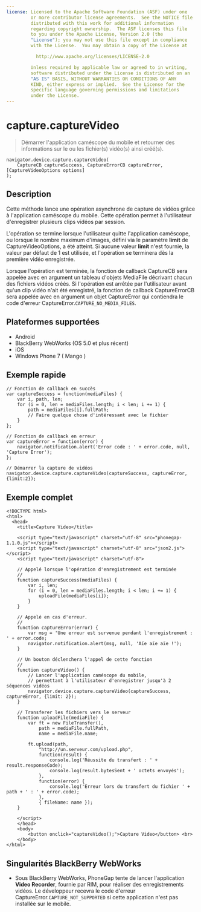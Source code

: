 ```yaml
---
license: Licensed to the Apache Software Foundation (ASF) under one
         or more contributor license agreements.  See the NOTICE file
         distributed with this work for additional information
         regarding copyright ownership.  The ASF licenses this file
         to you under the Apache License, Version 2.0 (the
         "License"); you may not use this file except in compliance
         with the License.  You may obtain a copy of the License at

           http://www.apache.org/licenses/LICENSE-2.0

         Unless required by applicable law or agreed to in writing,
         software distributed under the License is distributed on an
         "AS IS" BASIS, WITHOUT WARRANTIES OR CONDITIONS OF ANY
         KIND, either express or implied.  See the License for the
         specific language governing permissions and limitations
         under the License.
---
```


capture.captureVideo
====================

> Démarrer l'application caméscope du mobile et retourner des informations sur le ou les fichier(s) vidéo(s) ainsi créé(s).

    navigator.device.capture.captureVideo( 
	    CaptureCB captureSuccess, CaptureErrorCB captureError, [CaptureVideoOptions options]
	);

Description
-----------

Cette méthode lance une opération asynchrone de capture de vidéos grâce à l'application caméscope du mobile.  Cette opération permet à l'utilisateur d'enregistrer plusieurs clips vidéos par session.

L'opération se termine lorsque l'utilisateur quitte l'application caméscope, ou lorsque le nombre maximum d'images, défini via le paramètre __limit__ de CaptureVideoOptions, a été atteint.  Si aucune valeur __limit__ n'est fournie, la valeur par défaut de 1 est utilisée, et l'opération se terminera dès la première vidéo enregistrée.

Lorsque l'opération est terminée, la fonction de callback CaptureCB sera appelée avec en argument un tableau d'objets MediaFile décrivant chacun des fichiers vidéos créés.  Si l'opération est arrêtée par l'utilisateur avant qu'un clip vidéo n'ait été enregistré, la fonction de callback CaptureErrorCB sera appelée avec en argument un objet CaptureError qui contiendra le code d'erreur CaptureError.`CAPTURE_NO_MEDIA_FILES`.

Plateformes supportées
----------------------

- Android
- BlackBerry WebWorks (OS 5.0 et plus récent)
- iOS
- Windows Phone 7 ( Mango )

Exemple rapide
--------------

    // Fonction de callback en succès
    var captureSuccess = function(mediaFiles) {
        var i, path, len;
        for (i = 0, len = mediaFiles.length; i < len; i += 1) {
            path = mediaFiles[i].fullPath;
            // Faire quelque chose d'intéressant avec le fichier
        }
    };

    // Fonction de callback en erreur
    var captureError = function(error) {
        navigator.notification.alert('Error code : ' + error.code, null, 'Capture Error');
    };

    // Démarrer la capture de vidéos
    navigator.device.capture.captureVideo(captureSuccess, captureError, {limit:2});

Exemple complet
---------------

    <!DOCTYPE html>
    <html>
      <head>
        <title>Capture Video</title>

        <script type="text/javascript" charset="utf-8" src="phonegap-1.1.0.js"></script>
        <script type="text/javascript" charset="utf-8" src="json2.js"></script>
        <script type="text/javascript" charset="utf-8">

        // Appelé lorsque l'opération d'enregistrement est terminée
        //
        function captureSuccess(mediaFiles) {
            var i, len;
            for (i = 0, len = mediaFiles.length; i < len; i += 1) {
                uploadFile(mediaFiles[i]);
            }	    
        }

        // Appelé en cas d'erreur.
        // 
        function captureError(error) {
	        var msg = 'Une erreur est survenue pendant l'enregistrement : ' + error.code;
            navigator.notification.alert(msg, null, 'Aïe aïe aïe !');
        }

        // Un bouton déclenchera l'appel de cette fonction
        //
        function captureVideo() {
            // Lancer l'application caméscope du mobile, 
            // permettant à l'utilisateur d'enregistrer jusqu'à 2 séquences vidéos
            navigator.device.capture.captureVideo(captureSuccess, captureError, {limit: 2});
        }

        // Transferer les fichiers vers le serveur
        function uploadFile(mediaFile) {
            var ft = new FileTransfer(),
                path = mediaFile.fullPath,
                name = mediaFile.name;

            ft.upload(path,
                "http://un.serveur.com/upload.php",
                function(result) {
                    console.log('Réussite du transfert : ' + result.responseCode);
                    console.log(result.bytesSent + ' octets envoyés');
                },
                function(error) {
                    console.log('Erreur lors du transfert du fichier ' + path + ' : ' + error.code);
                },
                { fileName: name });   
        }

        </script>
        </head>
        <body>
            <button onclick="captureVideo();">Capture Video</button> <br>
        </body>
    </html>

Singularités BlackBerry WebWorks
--------------------------------

- Sous BlackBerry WebWorks, PhoneGap tente de lancer l'application __Video Recorder__, fournie par RIM, pour réaliser des enregistrements vidéos.  Le développeur recevra le code d'erreur CaptureError.`CAPTURE_NOT_SUPPORTED` si cette application n'est pas installée sur le mobile.
